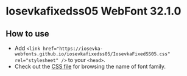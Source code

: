 # Iosevkafixedss05 WebFont 32.1.0

## How to use

- Add `<link href="https://iosevka-webfonts.github.io/iosevkafixedss05/IosevkaFixedSS05.css" rel="stylesheet" />` to your `<head>`.
- Check out the [CSS file](./IosevkaFixedSS05.css) for browsing the name of font family.
